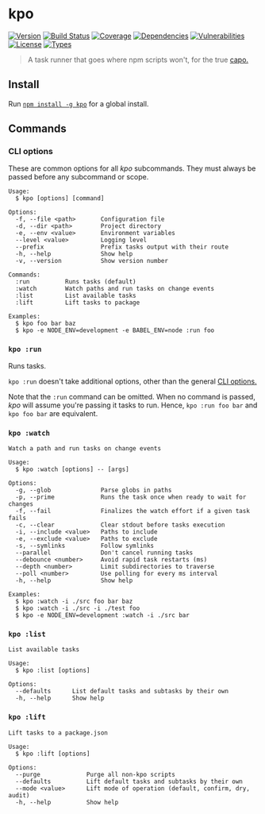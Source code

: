 # kpo

[![Version](https://img.shields.io/npm/v/kpo.svg)](https://www.npmjs.com/package/kpo)
[![Build Status](https://img.shields.io/travis/rafamel/kpo/master.svg)](https://travis-ci.org/rafamel/kpo)
[![Coverage](https://img.shields.io/coveralls/rafamel/kpo/master.svg)](https://coveralls.io/github/rafamel/kpo)
[![Dependencies](https://img.shields.io/david/rafamel/kpo.svg)](https://david-dm.org/rafamel/kpo)
[![Vulnerabilities](https://img.shields.io/snyk/vulnerabilities/npm/kpo.svg)](https://snyk.io/test/npm/kpo)
[![License](https://img.shields.io/github/license/rafamel/kpo.svg)](https://github.com/rafamel/kpo/blob/master/LICENSE)
[![Types](https://img.shields.io/npm/types/kpo.svg)](https://www.npmjs.com/package/kpo)

> A task runner that goes where npm scripts won't, for the true [capo.](https://en.wiktionary.org/wiki/capo#Etymology_2)

## Install

Run [`npm install -g kpo`](https://www.npmjs.com/package/kpo) for a global install.

## Commands

### CLI options

These are common options for all *kpo* subcommands. They must always be passed before any subcommand or scope.

```
Usage:
  $ kpo [options] [command]

Options:
  -f, --file <path>       Configuration file
  -d, --dir <path>        Project directory
  -e, --env <value>       Environment variables
  --level <value>         Logging level
  --prefix                Prefix tasks output with their route
  -h, --help              Show help
  -v, --version           Show version number

Commands:
  :run          Runs tasks (default)
  :watch        Watch paths and run tasks on change events
  :list         List available tasks
  :lift         Lift tasks to package

Examples:
  $ kpo foo bar baz
  $ kpo -e NODE_ENV=development -e BABEL_ENV=node :run foo
```

### `kpo :run`

Runs tasks.

`kpo :run` doesn't take additional options, other than the general [CLI options.](#cli-options)

Note that the `:run` command can be omitted. When no command is passed, *kpo* will assume you're passing it tasks to run. Hence, `kpo :run foo bar` and `kpo foo bar` are equivalent.

### `kpo :watch`

```
Watch a path and run tasks on change events

Usage:
  $ kpo :watch [options] -- [args]

Options:
  -g, --glob              Parse globs in paths
  -p, --prime             Runs the task once when ready to wait for changes
  -f, --fail              Finalizes the watch effort if a given task fails
  -c, --clear             Clear stdout before tasks execution
  -i, --include <value>   Paths to include
  -e, --exclude <value>   Paths to exclude
  -s, --symlinks          Follow symlinks
  --parallel              Don't cancel running tasks
  --debounce <number>     Avoid rapid task restarts (ms)
  --depth <number>        Limit subdirectories to traverse
  --poll <number>         Use polling for every ms interval
  -h, --help              Show help

Examples:
  $ kpo :watch -i ./src foo bar baz
  $ kpo :watch -i ./src -i ./test foo
  $ kpo -e NODE_ENV=development :watch -i ./src bar
```

### `kpo :list`

```
List available tasks

Usage:
  $ kpo :list [options]

Options:
  --defaults      List default tasks and subtasks by their own
  -h, --help      Show help
```

### `kpo :lift`

```
Lift tasks to a package.json

Usage:
  $ kpo :lift [options]

Options:
  --purge             Purge all non-kpo scripts
  --defaults          Lift default tasks and subtasks by their own
  --mode <value>      Lift mode of operation (default, confirm, dry, audit)
  -h, --help          Show help
```
